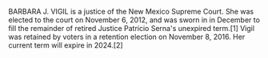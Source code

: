 BARBARA J. VIGIL is a justice of the New Mexico Supreme Court. She was elected to the court on November 6, 2012, and was sworn in in December to fill the remainder of retired Justice Patricio Serna's unexpired term.[1] Vigil was retained by voters in a retention election on November 8, 2016. Her current term will expire in 2024.[2]
